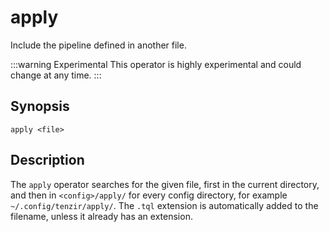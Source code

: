 # apply

Include the pipeline defined in another file.

:::warning Experimental
This operator is highly experimental and could change at any time.
:::

## Synopsis

```
apply <file>
```

## Description

The `apply` operator searches for the given file, first in the current
directory, and then in `<config>/apply/` for every config directory, for example
`~/.config/tenzir/apply/`. The `.tql` extension is automatically added to the
filename, unless it already has an extension.
